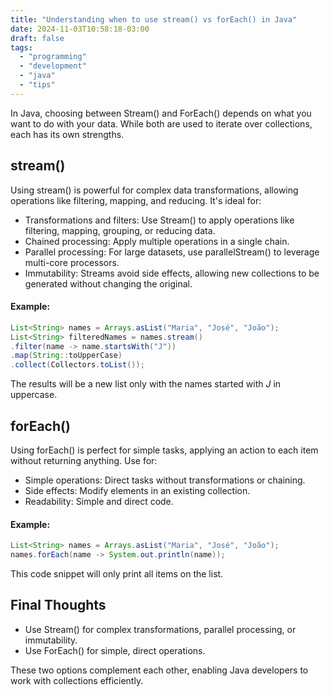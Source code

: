 ```yaml
---
title: "Understanding when to use stream() vs forEach() in Java"
date: 2024-11-03T10:58:18-03:00
draft: false
tags:
  - "programming"
  - "development"
  - "java"
  - "tips"
---
```


In Java, choosing between Stream() and ForEach() depends on what you want to do with your data. While both are used to iterate over collections, each has its own strengths.

## stream()

Using stream() is powerful for complex data transformations, allowing operations like filtering, mapping, and reducing. It's ideal for:

* Transformations and filters: Use Stream() to apply operations like filtering, mapping, grouping, or reducing data.
* Chained processing: Apply multiple operations in a single chain.
* Parallel processing: For large datasets, use parallelStream() to leverage multi-core processors.
* Immutability: Streams avoid side effects, allowing new collections to be generated without changing the original.

#### Example:

```java 
List<String> names = Arrays.asList("Maria", "José", "João");
List<String> filteredNames = names.stream()
.filter(name -> name.startsWith("J"))
.map(String::toUpperCase)
.collect(Collectors.toList());
```

The results will be a new list only with the names started with *J* in uppercase.

## forEach()

Using forEach() is perfect for simple tasks, applying an action to each item without returning anything. Use for:

* Simple operations: Direct tasks without transformations or chaining.
* Side effects: Modify elements in an existing collection.
* Readability: Simple and direct code.

#### Example:

```java 
List<String> names = Arrays.asList("Maria", "José", "João");
names.forEach(name -> System.out.println(name));
```

This code snippet will only print all items on the list.

## Final Thoughts

* Use Stream() for complex transformations, parallel processing, or immutability.
* Use ForEach() for simple, direct operations.

These two options complement each other, enabling Java developers to work with collections efficiently.

